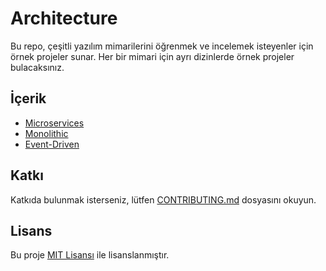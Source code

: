 # Architecture
Bu repo, çeşitli yazılım mimarilerini öğrenmek ve incelemek isteyenler için örnek projeler sunar. Her bir mimari için ayrı dizinlerde örnek projeler bulacaksınız.

## İçerik
- [Microservices](microservices)
- [Monolithic](monolithic)
- [Event-Driven](event-driven)

## Katkı
Katkıda bulunmak isterseniz, lütfen [CONTRIBUTING.md](CONTRIBUTING.md) dosyasını okuyun.

## Lisans
Bu proje [MIT Lisansı](LICENSE) ile lisanslanmıştır.
